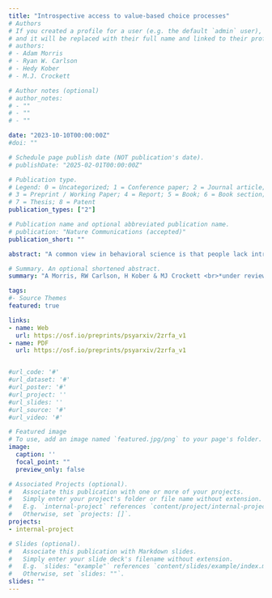 ```yaml
---
title: "Introspective access to value-based choice processes"
# Authors
# If you created a profile for a user (e.g. the default `admin` user), write the username (folder name) here 
# and it will be replaced with their full name and linked to their profile.
# authors:
# - Adam Morris
# - Ryan W. Carlson
# - Hedy Kober
# - M.J. Crockett

# Author notes (optional)
# author_notes:
# - ""
# - ""
# - ""

date: "2023-10-10T00:00:00Z"
#doi: ""

# Schedule page publish date (NOT publication's date).
# publishDate: "2025-02-01T00:00:00Z"

# Publication type.
# Legend: 0 = Uncategorized; 1 = Conference paper; 2 = Journal article;
# 3 = Preprint / Working Paper; 4 = Report; 5 = Book; 6 = Book section;
# 7 = Thesis; 8 = Patent
publication_types: ["2"]

# Publication name and optional abbreviated publication name.
# publication: "Nature Communications (accepted)"
publication_short: ""

abstract: "A common view in behavioral science is that people lack introspective access to the mental processes underlying their decisions. In contrast, we show that people can report key aspects of their choice process with high accuracy. Across five studies (total N = 1,144), participants made value-based choices between options that varied on many attributes, and reported how they believed they made those choices. We used computational modeling to identify the actual mental process revealed in their choices, and compared this process to their self-reports to quantify individuals’ accuracy about their choice process. Participants were far more accurate than chance about core aspects of their process – including the weights they placed on attributes and the heuristics they used to simplify their process – and outperformed informed third-party observers. These results challenge longstanding notions that we are “strangers to ourselves” and instead suggest that people often know how they are making value-based choices."

# Summary. An optional shortened abstract.
summary: "A Morris, RW Carlson, H Kober & MJ Crockett <br>*under review* "

tags:
#- Source Themes
featured: true

links:
- name: Web
  url: https://osf.io/preprints/psyarxiv/2zrfa_v1
- name: PDF
  url: https://osf.io/preprints/psyarxiv/2zrfa_v1


#url_code: '#'
#url_dataset: '#'
#url_poster: '#'
#url_project: ''
#url_slides: ''
#url_source: '#'
#url_video: '#'

# Featured image
# To use, add an image named `featured.jpg/png` to your page's folder. 
image:
  caption: ''
  focal_point: ""
  preview_only: false

# Associated Projects (optional).
#   Associate this publication with one or more of your projects.
#   Simply enter your project's folder or file name without extension.
#   E.g. `internal-project` references `content/project/internal-project/index.md`.
#   Otherwise, set `projects: []`.
projects:
- internal-project

# Slides (optional).
#   Associate this publication with Markdown slides.
#   Simply enter your slide deck's filename without extension.
#   E.g. `slides: "example"` references `content/slides/example/index.md`.
#   Otherwise, set `slides: ""`.
slides: ""
---
```



